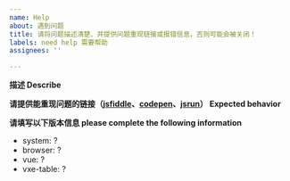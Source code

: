 ```yaml
---
name: Help
about: 遇到问题
title: 请将问题描述清楚、并提供问题重现链接或报错信息，否则可能会被关闭！
labels: need help 需要帮助
assignees: ''

---
```


**描述 Describe**


**请提供能重现问题的链接（[jsfiddle](https://jsfiddle.net/w8q6unes/)、[codepen](https://codepen.io/anon/pen/gJEmRW)、[jsrun](https://jsrun.net/vIyKp/edit)） Expected behavior**


**请填写以下版本信息 please complete the following information**
 - system: ?
 - browser: ?
 - vue: ?
 - vxe-table: ?

